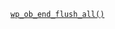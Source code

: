 <p><code><a href="https://developer.wordpress.org/reference/functions/wp_ob_end_flush_all/">wp_ob_end_flush_all()</a></code></p>
